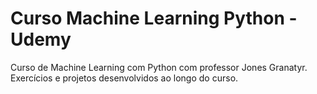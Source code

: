 # Curso Machine Learning Python - Udemy

Curso de Machine Learning com Python com professor Jones Granatyr. Exercícios e projetos desenvolvidos ao longo do curso.